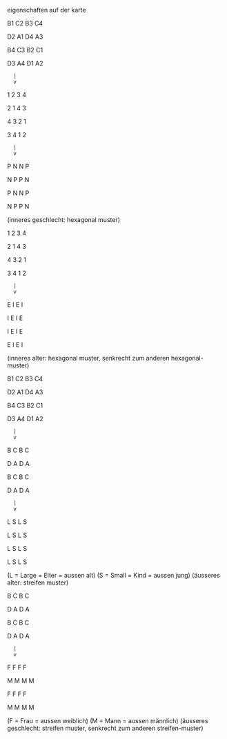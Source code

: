 eigenschaften auf der karte

B1  C2  B3  C4

D2  A1  D4  A3

B4  C3  B2  C1

D3  A4  D1  A2

      |
      v

1  2  3  4

2  1  4  3

4  3  2  1

3  4  1  2

      |
      v

P  N  N  P

N  P  P  N

P  N  N  P

N  P  P  N

(inneres geschlecht: hexagonal muster)

1  2  3  4

2  1  4  3

4  3  2  1

3  4  1  2

      |
      v

E  I  E  I

I  E  I  E

I  E  I  E

E  I  E  I

(inneres alter: hexagonal muster,
senkrecht zum anderen hexagonal-muster)

B1  C2  B3  C4

D2  A1  D4  A3

B4  C3  B2  C1

D3  A4  D1  A2

      |
      v

B  C  B  C

D  A  D  A

B  C  B  C

D  A  D  A

      |
      v

L  S  L  S

L  S  L  S

L  S  L  S

L  S  L  S

(L = Large = Elter = aussen alt)
(S = Small = Kind = aussen jung)
(äusseres alter: streifen muster)

B  C  B  C

D  A  D  A

B  C  B  C

D  A  D  A

      |
      v

F  F  F  F

M  M  M  M

F  F  F  F

M  M  M  M

(F = Frau = aussen weiblich)
(M = Mann = aussen männlich)
(äusseres geschlecht: streifen muster,
senkrecht zum anderen streifen-muster)

